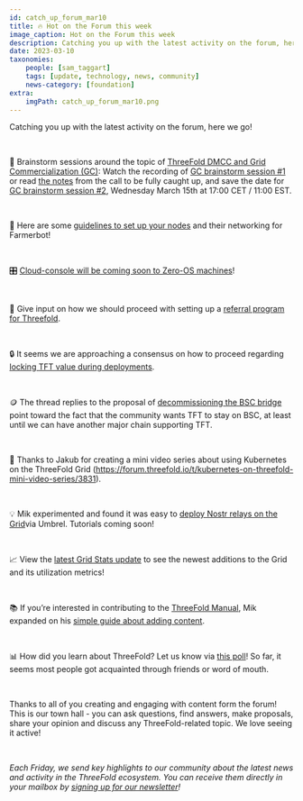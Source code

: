 ```yaml
---
id: catch_up_forum_mar10
title: 🔥 Hot on the Forum this week
image_caption: Hot on the Forum this week
description: Catching you up with the latest activity on the forum, here we go! 
date: 2023-03-10
taxonomies:
    people: [sam_taggart]
    tags: [update, technology, news, community]
    news-category: [foundation]
extra:
    imgPath: catch_up_forum_mar10.png
---
```


<!-- *"This article was originally published by Victoria Obeegadoo a former member of ThreeFold Foundation."* -->


Catching you up with the latest activity on the forum, here we go! 

<br/>

🧠 Brainstorm sessions around the topic of [ThreeFold DMCC and Grid Commercialization (GC)](https://forum.threefold.io/t/grid-commercialisation-brainstorm-call/3808): Watch the recording of [GC brainstorm session #1](https://vimeo.com/805551923/69eec7163f) or read [the notes](https://docs.google.com/document/d/1Iku8ZyrwagxdcLJvbOmTm4OA_QVwV6BC-gtUiCLh2Cs/edit?usp=sharing) from the call to be fully caught up, and save the date for [GC brainstorm session #2](https://forum.threefold.io/t/threefold-dmcc-grid-commercialization-brainstorm-round-two/3835), Wednesday March 15th at 17:00 CET / 11:00 EST.

<br/>

🤖 Here are some [guidelines to set up your nodes](https://forum.threefold.io/t/how-to-prepare-your-farm-for-the-farmerbot-with-wol/3832) and their networking for Farmerbot! 

<br/>

🎛 [Cloud-console will be coming soon to Zero-OS machines](https://forum.threefold.io/t/cloud-console-coming-soon-to-zos-machines/3834)!

<br/>

🌟 Give input on how we should proceed with setting up a [referral program for Threefold](https://forum.threefold.io/t/threefold-referral-program/3809).  

<br/>

🔒 It seems we are approaching a consensus on how to proceed regarding [locking TFT value during deployments](https://forum.threefold.io/t/tft-locked-value-during-deployment/3675/27?u=victoriaobee).

<br/>

🪙 The thread replies to the proposal of [decommissioning the BSC bridge](https://forum.threefold.io/t/decomission-bsc-bridge-and-pegged-token/3813) point toward the fact that the community wants TFT to stay on BSC, at least until we can have another major chain supporting TFT.

<br/>

🎥 Thanks to Jakub for creating a mini video series about using Kubernetes on the ThreeFold Grid (https://forum.threefold.io/t/kubernetes-on-threefold-mini-video-series/3831).

<br/>

💡 Mik experimented and found it was easy to [deploy Nostr relays on the Grid](https://forum.threefold.io/t/threefold-and-nostr-relays/3825)via Umbrel. Tutorials coming soon!

<br/>

📈 View the [latest Grid Stats update](https://forum.threefold.io/t/grid-stats-new-nodes-utilization-overview/3291/45) to see the newest additions to the Grid and its utilization metrics! 

<br/>

📚 If you’re interested in contributing to the [ThreeFold Manual](https://manual.grid.tf/), Mik expanded on his [simple guide about adding content](https://forum.threefold.io/t/contributing-to-the-tf-manual-a-quick-guide/3824).

<br/>

📊 How did you learn about ThreeFold? Let us know via [this poll](https://forum.threefold.io/t/poll-how-did-you-learn-about-threefold/3827)! So far, it seems most people got acquainted through friends or word of mouth.

<br/>

Thanks to all of you creating and engaging with content form the forum! This is our town hall - you can ask questions, find answers, make proposals, share your opinion and discuss any ThreeFold-related topic. We love seeing it active!

<br/>

_Each Friday, we send key highlights to our community about the latest news and activity in the ThreeFold ecosystem. You can receive them directly in your mailbox by [signing up for our newsletter](https://bit.ly/threefoldweekly)!_